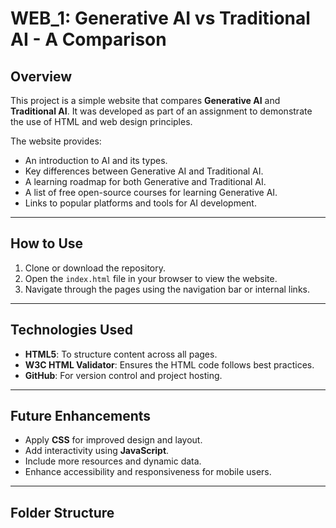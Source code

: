 # WEB_1: Generative AI vs Traditional AI - A Comparison

## Overview
This project is a simple website that compares **Generative AI** and **Traditional AI**. It was developed as part of an assignment to demonstrate the use of HTML and web design principles.

The website provides:
- An introduction to AI and its types.
- Key differences between Generative AI and Traditional AI.
- A learning roadmap for both Generative and Traditional AI.
- A list of free open-source courses for learning Generative AI.
- Links to popular platforms and tools for AI development.

---

## How to Use
1. Clone or download the repository.
2. Open the `index.html` file in your browser to view the website.
3. Navigate through the pages using the navigation bar or internal links.

---

## Technologies Used
- **HTML5**: To structure content across all pages.
- **W3C HTML Validator**: Ensures the HTML code follows best practices.
- **GitHub**: For version control and project hosting.

---

## Future Enhancements
- Apply **CSS** for improved design and layout.
- Add interactivity using **JavaScript**.
- Include more resources and dynamic data.
- Enhance accessibility and responsiveness for mobile users.

---

## Folder Structure
